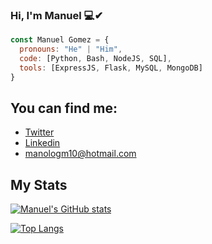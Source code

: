 ### Hi, I'm Manuel 💻✔

```js
const Manuel Gomez = {
  pronouns: "He" | "Him",
  code: [Python, Bash, NodeJS, SQL],
  tools: [ExpressJS, Flask, MySQL, MongoDB]
}
```
## You can find me: 
- [Twitter](https://twitter.com/ManoloGomez08)
- [Linkedin](https://www.linkedin.com/in/manuel-alejandro-gomez-883951120/)
- manologm10@hotmail.com

## My Stats

 [![Manuel's GitHub stats](https://github-readme-stats.vercel.app/api?username=manolobkno08&show_icons=true&theme=radical)](https://github.com/anuraghazra/github-readme-stats)

 [![Top Langs](https://github-readme-stats.vercel.app/api/top-langs/?username=manolobkno08&layout=compact&show_icons=true&theme=radical)](https://github.com/anuraghazra/github-readme-stats)
